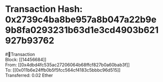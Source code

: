 
Transaction Hash: 0x2739c4ba8be957a8b047a22b9e9b8fa0293231b63d1e3cd4903b621927b93762
====================================================================================
  
#💸Transaction  
Block: [[14456684]]  
From: [[0x4dbd4fc535ac27206064b68ffcf827b0a60bab3f]]  
To: [[0x011b6e24ffb0b5f5fcc564cf4183c5bbbc96d515]]  
Transferred: 0.02 Ether